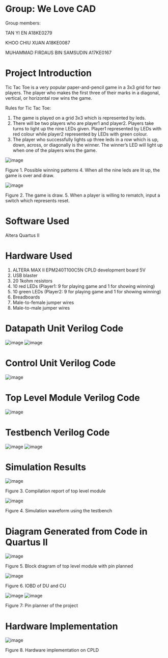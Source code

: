 # Group: We Love CAD
Group members: 

TAN YI EN A18KE0279

KHOO CHIU XUAN A18KE0087

MUHAMMAD FIRDAUS BIN SAMSUDIN A17KE0167

# Project Introduction
Tic Tac Toe is a very popular paper-and-pencil game in a 3x3 grid for two players. The player who makes the first three of their marks in a diagonal, vertical, or horizontal row wins the game.

Rules for Tic Tac Toe:
1. The game is played on a grid 3x3 which is represented by leds.
2. There will be two players who are player1 and player2. Players take turns to light up the nine LEDs given. Player1 represented by LEDs with red colour while player2 represented by LEDs with green colour.
3. The player who successfully lights up three leds in a row which is up, down, across, or diagonally is the winner. The winner’s LED will light up when one of the players wins  the game.

![image](https://user-images.githubusercontent.com/87267229/125195445-3e162380-e288-11eb-8583-3c520cadbbaa.png)

Figure 1. Possible winning patterns
4. When all the nine leds are lit up, the game is over and draw.

![image](https://user-images.githubusercontent.com/87267229/125195547-a9f88c00-e288-11eb-92e0-d8f6476bd043.png)

Figure 2. The game is draw.
5. When a player is willing to rematch, input a switch which represents reset.

# Software Used
Altera Quartus II

# Hardware Used
1. ALTERA MAX II EPM240T100C5N CPLD development board 5V
2. USB blaster
3. 20 1kohm resistors
4. 10 red LEDs (Player1: 9 for playing game and 1 for showing winning)
5. 10 green LEDs (Player2: 9 for playing game and 1 for showing winning)
6. Breadboards
7. Male-to-female jumper wires
8. Male-to-male jumper wires

# Datapath Unit Verilog Code
![image](https://user-images.githubusercontent.com/87267229/125199352-702f8180-e298-11eb-80e3-ab10f839cbe7.png)
![image](https://user-images.githubusercontent.com/87267229/125199379-876e6f00-e298-11eb-96d1-6ffa5d9a6a4c.png)

# Control Unit Verilog Code
![image](https://user-images.githubusercontent.com/87267229/125199311-378fa800-e298-11eb-9c73-f9cf0bcc691d.png)

# Top Level Module Verilog Code
![image](https://user-images.githubusercontent.com/87267229/125199329-4ece9580-e298-11eb-9075-2ea0a93b9ecf.png)

# Testbench Verilog Code
![image](https://user-images.githubusercontent.com/87267229/125202138-d0c4bb80-e2a4-11eb-8abc-dc8ad45b45f2.png)
![image](https://user-images.githubusercontent.com/87267229/125202155-dfab6e00-e2a4-11eb-99cb-71d68367dc63.png)

# Simulation Results
![image](https://user-images.githubusercontent.com/87267229/125202568-b55ab000-e2a6-11eb-827f-bbfdec958756.png)

Figure 3. Compilation report of top level module

![image](https://user-images.githubusercontent.com/87267229/125202607-e4712180-e2a6-11eb-80bf-676346c06f47.png)

Figure 4. Simulation waveform using the testbench

# Diagram Generated from Code in Quartus II
![image](https://user-images.githubusercontent.com/87267229/125196802-c3500700-e28d-11eb-96bf-84ad84d87bd9.png)

Figure 5. Block dragram of top level module with pin planned

![image](https://user-images.githubusercontent.com/87267229/125196838-ee3a5b00-e28d-11eb-9d92-26231f718a8a.png)

Figure 6. IOBD of DU and CU

![image](https://user-images.githubusercontent.com/87267229/125202633-04a0e080-e2a7-11eb-8207-80d8e694a9c9.png)
![image](https://user-images.githubusercontent.com/87267229/125202667-1c786480-e2a7-11eb-92f9-820ae84d21cc.png)

Figure 7: Pin planner of the project

# Hardware Implementation
![image](https://user-images.githubusercontent.com/87267229/125202716-737e3980-e2a7-11eb-80d5-625f67332efa.png)

Figure 8. Hardware implementation on CPLD
